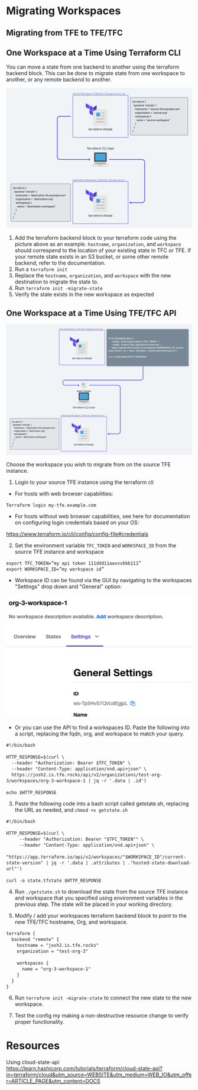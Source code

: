 # Migrating Workspaces


## Migrating from TFE to TFE/TFC

## One Workspace at a Time Using Terraform CLI

You can move a state from one backend to another using the terraform backend block. This can be done to migrate state from one workspace to another, or any remote backend to another.

![state-migration-diagram-cli](/images/state-migration-cli.png)

1. Add the terraform backend block to your terraform code using the picture above as an example. `hostname`, `organization`, and `workspace` should correspend to the location of your existing state in TFC or TFE. If your remote state exists in an S3 bucket, or some other remote backend, refer to the documentation.
2. Run a `terraform init`
3. Replace the `hostname`, `organization`, and `workspace` with the new destination to migrate the state to.
4. Run `terraform init -migrate-state` 
5. Verify the state exists in the new workspace as expected

## One Workspace at a Time Using TFE/TFC API

![state-migration-diagram-api](/images/state-migration-api.png)

Choose the workspace you wish to migrate from on the source TFE instance.

1. Login to your source TFE instance using the terraform cli 
  * For hosts with web browser capabilities: 
```
Terraform login my-tfe.example.com
```

  * For hosts without web browser capabilities, see here for documentation on configuring login credentials based on your OS:

https://www.terraform.io/cli/config/config-file#credentials


2. Set the environment variable `TFC_TOKEN` and `WORKSPACE_ID` from the source TFE instance and workspace

```
export TFC_TOKEN=”my api token 111ddd11aavvvbbb111”
export WORKSPACE_ID=”my workspace id”
```

  * Workspace ID can be found via the GUI by navigating to the workspaces "Settings" drop down and "General" option:

![workspace_id](/images/workspace_id.png)

  * Or you can use the API to find a workspaces ID. Paste the following into a script, replacing the fqdn, org, and workspace to match your query. 
 
```
#!/bin/bash

HTTP_RESPONSE=$(curl \
  --header "Authorization: Bearer $TFC_TOKEN" \
  --header "Content-Type: application/vnd.api+json" \
  https://josh2.is.tfe.rocks/api/v2/organizations/test-org-3/workspaces/org-3-workspace-1 | jq -r '.data | .id')

echo $HTTP_RESPONSE
```

3. Paste the following code into a bash script called getstate.sh, replacing the URL as needed, and `chmod +x getstate.sh`

```
#!/bin/bash

HTTP_RESPONSE=$(curl \
     --header "Authorization: Bearer "$TFC_TOKEN"" \
     --header "Content-Type: application/vnd.api+json" \
     "https://app.terraform.io/api/v2/workspaces/"$WORKSPACE_ID"/current-state-version" | jq -r '.data | .attributes | ."hosted-state-download-url"')

curl -o state.tfstate $HTTP_RESPONSE
```

4. Run `./getstate.sh` to download the state from the source TFE instance and workspace that you specified using environment variables in the previous step. The state will be placed in your working directory.

5. Modify / add  your workspaces terraform backend block to point to the new TFE/TFC hostname,
Org, and workspace.

```
terraform {
  backend "remote" {
    hostname = "josh2.is.tfe.rocks"
    organization = "test-org-3"

    workspaces {
      name = "org-3-workspace-1"
    }
  }
}
```

6. Run `terraform init -migrate-state` to connect the new state to the new workspace. 

7. Test the config my making a non-destructive resource change to verify proper functionality. 

# Resources

Using cloud-state-api https://learn.hashicorp.com/tutorials/terraform/cloud-state-api?in=terraform/cloud&utm_source=WEBSITE&utm_medium=WEB_IO&utm_offer=ARTICLE_PAGE&utm_content=DOCS
